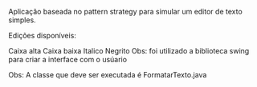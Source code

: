 Aplicação baseada no pattern strategy para simular um editor de texto simples.

Edições disponíveis:

Caixa alta
Caixa baixa
Italico
Negrito
Obs: foi utilizado a biblioteca swing para criar a interface com o usúario

Obs: A classe que deve ser executada é FormatarTexto.java
